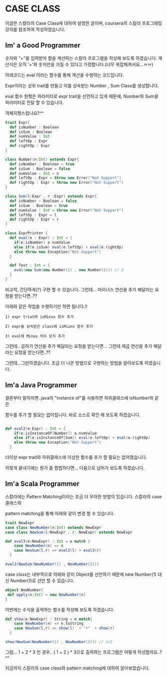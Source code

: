 # CASE CLASS
이글은 스칼라의 Case Class에 대하여 설명한 글이며, coursera의 스칼라 프로그래밍 강의를 참조하여 작성하였습니다.

## Im' a Good Programmer
숫자와 "+"를 입력받아 합을 계산하는 스칼라 프로그램을 작성해 보도록 하겠습니다. 계산식은 오직 '+'와 숫자만을 가질 수 있다고
가정합니다.(너무 복잡해져서요...ㅠㅠ)

아래코드는 eval 이라는 함수를 통해 계산을 수행하는 코드입니다.

Expr이라는 상위 trait를 만들고 이를 상속받는 Number , Sum Class를 생성합니다.

eval 함수 원형은 파라미터로 expr trait을 선언하고 있게 때문에, Number와 Sum을 파라미터로 전달 할 수 있습니다.

객체지향스럽나요?^^

```scala
trait Expr{
  def isNumber : Boolean
  def isSum : Boolean
  def numValue : Int
  def leftOp : Expr
  def rightOp : Expr
}

class Number(n:Int) extends Expr{
  def isNumber : Boolean = true
  def isSum : Boolean = false
  def numValue : Int = n
  def leftOp : Expr = throw new Error("Not Support")
  def rightOp : Expr = throw new Error("Not Support")
}

class Sum(l:Expr , r :Expr) extends Expr{
  def isNumber : Boolean = false
  def isSum : Boolean = true
  def numValue : Int = throw new Error("Not Support")
  def leftOp : Expr = l
  def rightOp : Expr = r
}

class ExprPrinter {
  def eval(e : Expr) : Int = {
    if(e.isNumber) e.numValue
    else if(e.isSum) eval(e.leftOp) + eval(e.rightOp)
    else throw new Exception("Not Support")
  }

  def Test : Int = {
    eval(new Sum(new Number(1) , new Number(2))) // 3
  }
}
```

비교적, 간단하게(?) 구현 할 수 있습니다. 그런데... 마이너스 연산을 추가 해달라는 요청을 받는다면..??

아래와 같은 작업을 수행하기만 하면 됩니다.!!

```
1) expr triat에 isMinus 함수 추가

2) expr을 상속받은 class에 isMiuns 함수 추가

3) eval에 Minus 처리 로직 추가
```

그런데.. 곱하가 연산을 추가 해달라는 요청을 받는다면... 그런데 제곱 연산을 추가 해달라는 요청을 받는다면..??

그런데...그만하겠습니다. 조금 더 나은 방법으로 구현하는 방법을 알아보도록 하겠습니다.

## Im'a Java Programmer

결론부터 말하자면..java의 "instance of"를 사용하면 하위클래스에 isNumber와 같은

함수를 추가 할 필요는 없어집니다. 바로 소스로 확인 해 보도록 하겠습니다.

```scala

def eval2(e:Expr) : Int = {
    if(e.isInstanceOf[Number]) e.numValue
    else if(e.isInstanceOf[Sum]) eval(e.leftOp) + eval(e.rightOp)
    else throw new Exception("Not Support")
  }

```

더이상 expr trait와 하위클래스에 이상한 함수를 추가 할 필요는 없어졌습니다.

이렇게 끝내기에는 뭔가 좀 찝찝하다면... 다음으로 넘어가 보도록 하겠습니다.

## Im'a Scala Programmer

스칼라에는 Pattern Matching이라는 조금 더 우아한 방법이 있습니다. 스칼라의 case 클래스와

pattern matching을 통해
아래와 같이 변경 할 수 있습니다.

```scala
trait NewExpr
case class NewNumber(n:Int) extends NewExpr
case class NewSum(l:NewExpr , r: NewExpr) extends NewExpr

def eval3(e:NewExpr) : Int = e match {
    case NewNumber(n) => n
    case NewSum(l,r) => eval3(l) + eval3(r)
  } 

eval3(NewSum(NewNumber(1) , NewNumber(2)))  
```

case clsss는 내부적으로 아래와 같이 Object를 선언하기 때문에 new Number(1) 대신 Number(1)로 선언 할 수 있습니다.

```scala
object NewNumber{
 def apply(n:Int) = new NewNumber(n)
}
```

이번에는 수식을 출력하는 함수를 작성해 보도록 하겠습니다.

```scala
def show(e:NewExpr) : String = e match{
    case NewNumber(n) => n.toString
    case NewSum(l,r) => show(l)  + "+"  + show(r)
  }

show(NewSum(NewNumber(1) , NewNumber(2))) // 1+2  
```

그럼... 1 + 2 \* 3 인 경우.. ( 1 + 2 ) \* 3으로 출력하는 프로그램은 어떻게 작성할까요..?^^

지금까지 스칼라의 case class와 pattern matching에 대하여 알아보았습니다.